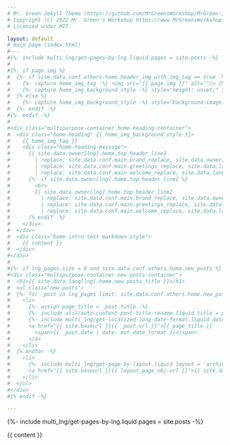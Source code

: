 ```yaml
---
# Mr. Green Jekyll Theme (https://github.com/MrGreensWorkshop/MrGreen-JekyllTheme)
# Copyright (c) 2022 Mr. Green's Workshop https://www.MrGreensWorkshop.com
# Licensed under MIT

layout: default
# main page (index.html)
#---
#{%- include multi_lng/get-pages-by-lng.liquid pages = site.posts -%}
#
#{%- if page.img %}
#  {%- if site.data.conf.others.home.header_img_with_img_tag == true -%}
#    {%- capture home_img_tag -%} <img src="{{ page.img }}" alt=""/> {%- endcapture -%}
#    {%- capture home_img_background_style -%} style="height: unset;" {%- endcapture -%}
#  {% else %}
#    {%- capture home_img_background_style -%} style="background-image:url('{{ page.img }}');" {%- endcapture -%}
#  {%- endif -%}
#{%- endif -%}
#
#<div class="multipurpose-container home-heading-container">
#  <div class="home-heading" {{ home_img_background_style }}>
#    {{ home_img_tag }}
#    <div class="home-heading-message">
#      {{ site.data.owner[lng].home.top_header_line1
#        | replace: site.data.conf.main.brand_replace, site.data.owner[lng].brand
#        | replace: site.data.conf.main.greetings_replace, site.data.lang[lng].constants.greetings
#        | replace: site.data.conf.main.welcome_replace, site.data.lang[lng].constants.welcome }}
#      {%- if site.data.owner[lng].home.top_header_line2 %}
#        <br>
#        {{ site.data.owner[lng].home.top_header_line2
#          | replace: site.data.conf.main.brand_replace, site.data.owner[lng].brand
#          | replace: site.data.conf.main.greetings_replace, site.data.lang[lng].constants.greetings
#          | replace: site.data.conf.main.welcome_replace, site.data.lang[lng].constants.welcome }}
#      {% endif -%}
#    </div>
#  </div>
#  <div class="home-intro-text markdown-style">
#    {{ content }}
#  </div>
#</div>
#
#{%- if lng_pages.size > 0 and site.data.conf.others.home.new_posts %}
#<div class="multipurpose-container new-posts-container">
#  <h1>{{ site.data.lang[lng].home.new_posts_title }}</h1>
#  <ul class="new-posts">
#  {%- for _post in lng_pages limit: site.data.conf.others.home.new_posts_count_limit -%}
#    <li>
#      {%- assign page_title = _post.title -%}
#      {%- include util/auto-content-post-title-rename.liquid title = page_title -%}
#      {%- include multi_lng/get-localized-long-date-format.liquid date = _post.date -%}
#      <a href="{{ site.baseurl }}{{ _post.url }}">{{ page_title }}
#        <span>{{ _post.date | date: out_date_format }}</span>
#      </a>
#    </li>
#  {% endfor -%}
#    <li>
#      {%- include multi_lng/get-page-by-layout.liquid layout = 'archives' -%}
#      <a href="{{ site.baseurl }}{{ layout_page_obj.url }}">{{ site.data.lang[lng].home.new_posts_show_more_button }}</a>
#    </li>
#  </ul>
#</div>
#{% endif -%}

---
```

{%- include multi_lng/get-pages-by-lng.liquid pages = site.posts -%}

<div class="home-heading-container">
  <div class="home-intro-text markdown-style">
    {{ content }}
  </div>
</div>